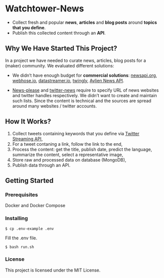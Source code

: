 # Watchtower-News

- Collect fresh and popular **news**, **articles** and **blog posts** around **topics that you define**. 
- Publish this collected content through an **API**.

## Why We Have Started This Project?

In a project we have needed to curate news, articles, blog posts for a (maker) community. We evaluated different solutions:
- We didn’t have enough budget for **commercial solutions**: [newsapi.org](https://www.newsapi.org), [webhose.io](https://www.webhose.io), [datastreamer.io](https://www.datastreamer.io), [twingly](https://www.twingly.com), [Aylien News API](https://www.aylien.com/news-api).

- [News-please](https://github.com/fhamborg/news-please) and [twitter-news](https://github.com/mishakob/twitter-news) require to specify URL of news websites and twitter handles respectively. We didn’t want to create and maintain such lists. Since the content is technical and the sources are spread around many websites / twitter accounts.

## How It Works?

1. Collect tweets containing keywords that you define via [Twitter Streaming API](https://developer.twitter.com/en/docs/tweets/filter-realtime/overview),
2. For a tweet contaning a link, follow the link to the end,
3. Process the content: get the title, publish date, predict the language, summarize the content, select a representative image,
4. Store raw and processed data on database (MongoDB),
5. Publish data through an API.

## Getting Started

### Prerequisites

Docker and Docker Compose

### Installing

`$ cp .env-example .env`

Fill the .env file.

`$ bash run.sh`

### License
This project is licensed under the MIT License.
